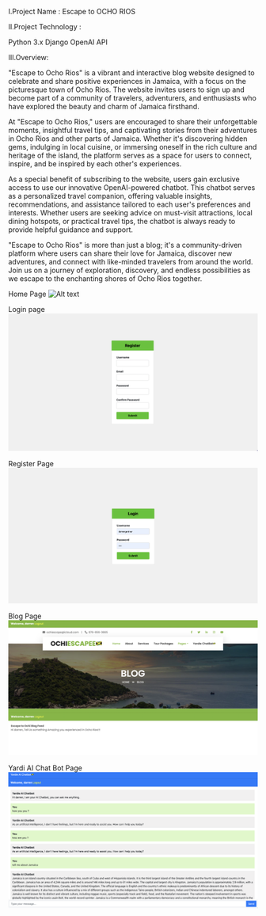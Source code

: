 I.Project Name : Escape to OCHO RIOS


II.Project Technology :

Python 3.x
Django
OpenAI API 

III.Overview:

"Escape to Ocho Rios" is a vibrant and interactive blog website designed to celebrate and share positive experiences in Jamaica, with a focus on the picturesque town of Ocho Rios. The website invites users to sign up and become part of a community of travelers, adventurers, and enthusiasts who have explored the beauty and charm of Jamaica firsthand.

At "Escape to Ocho Rios," users are encouraged to share their unforgettable moments, insightful travel tips, and captivating stories from their adventures in Ocho Rios and other parts of Jamaica. Whether it's discovering hidden gems, indulging in local cuisine, or immersing oneself in the rich culture and heritage of the island, the platform serves as a space for users to connect, inspire, and be inspired by each other's experiences.

As a special benefit of subscribing to the website, users gain exclusive access to use our innovative OpenAI-powered chatbot. This chatbot serves as a personalized travel companion, offering valuable insights, recommendations, and assistance tailored to each user's preferences and interests. Whether users are seeking advice on must-visit attractions, local dining hotspots, or practical travel tips, the chatbot is always ready to provide helpful guidance and support.

"Escape to Ocho Rios" is more than just a blog; it's a community-driven platform where users can share their love for Jamaica, discover new adventures, and connect with like-minded travelers from around the world. Join us on a journey of exploration, discovery, and endless possibilities as we escape to the enchanting shores of Ocho Rios together.

Home Page
![Alt text](/images/Ochiblog-home.png)

Login page
![Alt text](/images/register-page.png)

Register Page
![Alt text](/images/login-page.png)

Blog Page
![Alt text](/images/blog-page.png)

Yardi AI Chat Bot Page
![Alt text](/images/chatbot-page.png)